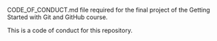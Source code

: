 CODE_OF_CONDUCT.md file required for the final project of the Getting Started with Git and GitHub course.

This is a code of conduct for this repository.
